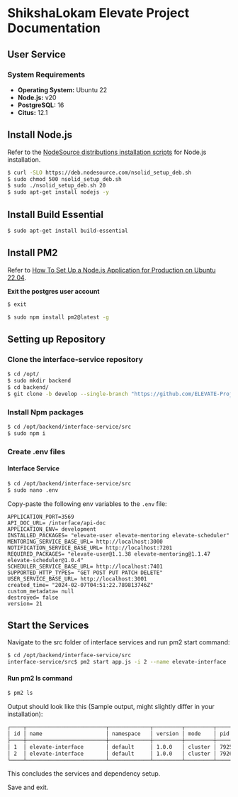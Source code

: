 # ShikshaLokam Elevate Project Documentation

## User Service

### System Requirements

-   **Operating System:** Ubuntu 22
-   **Node.js:** v20
-   **PostgreSQL:** 16
-   **Citus:** 12.1

## Install Node.js

Refer to the [NodeSource distributions installation scripts](https://github.com/nodesource/distributions#installation-scripts) for Node.js installation.

```bash
$ curl -SLO https://deb.nodesource.com/nsolid_setup_deb.sh
$ sudo chmod 500 nsolid_setup_deb.sh
$ sudo ./nsolid_setup_deb.sh 20
$ sudo apt-get install nodejs -y
```

## Install Build Essential

```bash
$ sudo apt-get install build-essential
```


## Install PM2

Refer to [How To Set Up a Node.js Application for Production on Ubuntu 22.04](https://www.digitalocean.com/community/tutorials/how-to-set-up-a-node-js-application-for-production-on-ubuntu-22-04).

**Exit the postgres user account**

```bash
$ exit
```

```bash
$ sudo npm install pm2@latest -g
```

## Setting up Repository

### Clone the interface-service repository
```bash
$ cd /opt/
$ sudo mkdir backend
$ cd backend/
$ git clone -b develop --single-branch "https://github.com/ELEVATE-Project/interface-service.git"
```
### Install Npm packages

```bash
$ cd /opt/backend/interface-service/src
$ sudo npm i
```

### Create .env files

#### Interface Service

```bash
$ cd /opt/backend/interface-service/src
$ sudo nano .env
```

Copy-paste the following env variables to the `.env` file:

```env
APPLICATION_PORT=3569
API_DOC_URL= /interface/api-doc
APPLICATION_ENV= development
INSTALLED_PACKAGES= "elevate-user elevate-mentoring elevate-scheduler"
MENTORING_SERVICE_BASE_URL= http://localhost:3000
NOTIFICATION_SERVICE_BASE_URL= http://localhost:7201
REQUIRED_PACKAGES= "elevate-user@1.1.38 elevate-mentoring@1.1.47 elevate-scheduler@1.0.4"
SCHEDULER_SERVICE_BASE_URL= http://localhost:7401
SUPPORTED_HTTP_TYPES= "GET POST PUT PATCH DELETE"
USER_SERVICE_BASE_URL= http://localhost:3001
created_time= "2024-02-07T04:51:22.789813746Z"
custom_metadata= null
destroyed= false
version= 21

```

## Start the Services

Navigate to the src folder of interface services and run pm2 start command:

```bash
$ cd /opt/backend/interface-service/src
interface-service/src$ pm2 start app.js -i 2 --name elevate-interface
```

#### Run pm2 ls command

```bash
$ pm2 ls
```

Output should look like this (Sample output, might slightly differ in your installation):

```bash
┌────┬─────────────────────────┬─────────────┬─────────┬─────────┬──────────┬────────┬──────┬───────────┬──────────┬──────────┬──────────┬──────────┐
│ id │ name                    │ namespace   │ version │ mode    │ pid      │ uptime │ ↺    │ status    │ cpu      │ mem      │ user     │ watching │
├────┼─────────────────────────┼─────────────┼─────────┼─────────┼──────────┼────────┼──────┼───────────┼──────────┼──────────┼──────────┼──────────┤
│ 1  │ elevate-interface       │ default     │ 1.0.0   │ cluster │ 79252    │ 2D     │ 0    │ online    │ 0%       │ 79.2mb   │ jenkins  │ disabled │
│ 2  │ elevate-interface       │ default     │ 1.0.0   │ cluster │ 79262    │ 2D     │ 0    │ online    │ 0%       │ 78.7mb   │ jenkins  │ disabled │
└────┴─────────────────────────┴─────────────┴─────────┴─────────┴──────────┴────────┴──────┴───────────┴──────────┴──────────┴──────────┴──────────┘
```

This concludes the services and dependency setup.



Save and exit.
